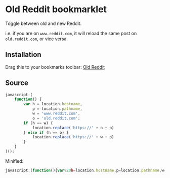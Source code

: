 # Old Reddit bookmarklet

Toggle between old and new Reddit.

i.e. if you are on `www.reddit.com`, it will reload the same post on `old.reddit.com`, or vice versa.

## Installation

Drag this to your bookmarks toolbar: <a href="javascript:(function(){var%20h=location.hostname,p=location.pathname,w='www.reddit.com',o='old.reddit.com';if(h==w){location.replace('https://'+o+p)}else%20if(h==o){location.replace('https://'+w+p)}})();" class="bookmarklet">Old Reddit</a>

## Source

```js
javascript:(
	function() {
		var h = location.hostname,
			p = location.pathname,
			w = 'www.reddit.com',
			o = 'old.reddit.com';
		if (h == w) {
			location.replace('https://' + o + p)
		} else if (h == o) {
			location.replace('https://' + w + p)
		}
	}
)();
```

Minified:

```js
javascript:(function(){var%20h=location.hostname,p=location.pathname,w='www.reddit.com',o='old.reddit.com';if(h==w){location.replace('https://'+o+p)}else%20if(h==o){location.replace('https://'+w+p)}})();
```
